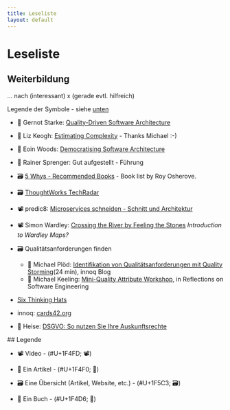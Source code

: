 ```yaml
---
title: Leseliste
layout: default
---
```


# Leseliste

## Weiterbildung

... nach (interessant) x (gerade evtl. hilfreich)

Legende der Symbole - siehe [unten](#legend)

* 📰 Gernot Starke: [Quality-Driven Software Architecture](https://dev.to/gernotstarke/quality-driven-software-architecture-3i9m)

* 📰 Liz Keogh: [Estimating Complexity](https://lizkeogh.com/2013/07/21/estimating-complexity/) - Thanks Michael :-)

* 📰 Eoin Woods: [Democratising Software Architecture](https://speakerdeck.com/eoinwoods/democratising-software-architecture)

* 📖 Rainer Sprenger: Gut aufgestellt - Führung

* 🗃️ [5 Whys - Recommended Books](http://5whys.com/recommended-books/) - Book list by Roy Osherove.

* 🗃️ [ThoughtWorks TechRadar](https://www.thoughtworks.com/de/radar)

* 📽️ predic8: [Microservices schneiden - Schnitt und Architektur](https://www.youtube.com/watch?v=1REgyrRowNw)

* 📽️ Simon Wardley: [Crossing the River by Feeling the Stones](https://www.youtube.com/watch?v=2IW9L1uNMCs) *Introduction to Wardley Maps?*

* 🗃️ Qualitätsanforderungen finden
  * 📰 Michael Plöd: [Identifikation von Qualitätsanforderungen mit Quality Storming](https://www.innoq.com/de/articles/2020/03/quality-storming-workshop/)(24 min), innoq Blog
  * 📰 Michael Keeling: [Mini-Quality Attribute Workshop](https://www.neverletdown.net/p/mini-quality-attribute-workshop.html), in Reflections on Software Engineering

* [Six Thinking Hats](https://en.wikipedia.org/wiki/Six_Thinking_Hats)

* innoq: [cards42.org](https://cards42.org/)

* 📰 Heise: [DSGVO: So nutzen Sie Ihre Auskunftsrechte](https://www.heise.de/newsticker/meldung/DSGVO-So-nutzen-Sie-Ihre-Auskunftsrechte-4429886.html)

<a name="legend">
## Legende
</a>

* 📽️ Video - (#U+1F4FD; :film_projector:)

* 📰 Ein Artikel - (#U+1F4F0; :newspaper:)

* 🗃️ Eine Übersicht (Artikel, Website, etc.) - (#U+1F5C3; :card_file_box:)

* 📖 Ein Buch - (#U+1F4D6; :open_book:)
